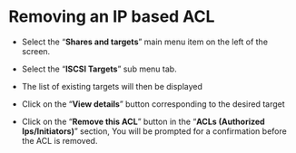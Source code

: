# Removing an IP based ACL

- Select the “**Shares and targets**” main menu item on the left of the screen.

- Select the “**ISCSI Targets**” sub menu tab.

- The list of existing targets will then be displayed

- Click on the “**View details**” button corresponding to the desired target


- Click on the “**Remove this ACL**” button in the “**ACLs (Authorized Ips/Initiators)**” section, You will be prompted for a confirmation before the ACL is removed.